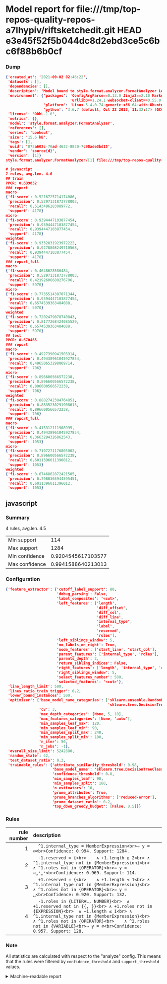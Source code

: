 # Model report for file:///tmp/top-repos-quality-repos-a7lhypiv/riftsketchedit.git HEAD e3e45f52f5b044dc8d2ebd3ce5c6bc6f88b6b0cf

### Dump

```json
{'created_at': '2021-09-02 02:46:22',
 'datasets': [],
 'dependencies': [],
 'description': 'Model bound to style.format.analyzer.FormatAnalyzer Lookout analyzer.',
 'environment': {'packages': 'ConfigArgParse==0.13.0 Jinja2==2.10 MarkupSafe==1.1.1 PyStemmer==1.3.0 PyYAML==5.1 Pympler==0.5 SQLAlchemy==1.2.10 SQLAlchemy-Utils==0.33.3 asdf==2.3.2 bblfsh==2.12.7 boto==2.49.0 boto3==1.9.130 botocore==1.12.130 cachetools==2.0.1 certifi==2019.3.9 chardet==3.0.4 clint==0.5.1 docker==3.7.0 docker-pycreds==0.4.0 dulwich==0.19.11 grpcio==1.19.0 grpcio-tools==1.19.0 humanfriendly==4.16.1 humanize==0.5.1 idna==2.8 jmespath==0.9.4 jsonschema==2.6.0 lookout-sdk==0.4.1 lookout-sdk-ml==0.19.0 lookout-style==0.2.0 lz4==2.1.6 modelforge==0.12.1 numpy==1.16.2 packaging==19.0 pandas==0.22.0 pip==19.0.3 protobuf==3.7.0 psycopg2-binary==2.7.5 pygtrie==2.3 pyparsing==2.3.1 python-dateutil==2.8.0 python-igraph==0.7.1.post6 pytz==2019.1 requests==2.21.0 requirements-parser==0.2.0 scikit-learn==0.20.1 scikit-optimize==0.5.2 scipy==1.2.1 semantic-version==2.6.0 setuptools==40.8.0 six==1.12.0 smart-open==1.8.1 sourced-ml==0.8.2 spdx==2.5.0 stringcase==1.2.0 tabulate==0.8.2 tqdm==4.31.1 '
                             'urllib3==1.24.1 websocket-client==0.55.0 xxhash==1.3.0',
                 'platform': 'Linux-5.4.0-74-generic-x86_64-with-Ubuntu-18.04-bionic',
                 'python': '3.6.7 (default, Oct 22 2018, 11:32:17) [GCC 8.2.0]'},
 'license': 'ODbL-1.0',
 'metrics': {},
 'model': 'style.format.analyzer.FormatAnalyzer',
 'references': [],
 'series': 'Lookout',
 'size': '15.6 kB',
 'tags': [],
 'uuid': '875a603c-70ad-4632-8830-7c98ade3bd15',
 'vendor': 'source{d}',
 'version': [1]}
style.format.analyzer.FormatAnalyzer/[1] file:///tmp/top-repos-quality-repos-a7lhypiv/riftsketchedit.git e3e45f52f5b044dc8d2ebd3ce5c6bc6f88b6b0cf

# javascript
7 rules, avg.len. 4.6
## train
PPCR: 0.699832
### report
macro
{'f1-score': 0.5216725714174086,
 'precision': 0.5297131873778003,
 'recall': 0.5143486283089772,
 'support': 4178}
micro
{'f1-score': 0.9394447103877454,
 'precision': 0.9394447103877454,
 'recall': 0.9394447103877454,
 'support': 4178}
weighted
{'f1-score': 0.9332831923972222,
 'precision': 0.9278808249710568,
 'recall': 0.9394447103877454,
 'support': 4178}
### report_full
macro
{'f1-score': 0.4648628586484,
 'precision': 0.5297131873778003,
 'recall': 0.42192606680276706,
 'support': 5970}
micro
{'f1-score': 0.7735514387071344,
 'precision': 0.9394447103877454,
 'recall': 0.6574539363484088,
 'support': 5970}
weighted
{'f1-score': 0.7202479078740843,
 'precision': 0.8177268424085529,
 'recall': 0.6574539363484088,
 'support': 5970}
## test
PPCR: 0.670465
### report
macro
{'f1-score': 0.4927390941503914,
 'precision': 0.49438961045927854,
 'recall': 0.49650653298069714,
 'support': 706}
micro
{'f1-score': 0.896600566572238,
 'precision': 0.896600566572238,
 'recall': 0.896600566572238,
 'support': 706}
weighted
{'f1-score': 0.8882742384764851,
 'precision': 0.8835230291908613,
 'recall': 0.896600566572238,
 'support': 706}
### report_full
macro
{'f1-score': 0.415312111908995,
 'precision': 0.49438961045927854,
 'recall': 0.3663294326862543,
 'support': 1053}
micro
{'f1-score': 0.7197271176805002,
 'precision': 0.896600566572238,
 'recall': 0.6011396011396012,
 'support': 1053}
weighted
{'f1-score': 0.6746862872421505,
 'precision': 0.7980365944595451,
 'recall': 0.6011396011396012,
 'support': 1053}
```

## javascript
### Summary
4 rules, avg.len. 4.5

| | |
|-|-|
|Min support|114|
|Max support|1284|
|Min confidence|0.9204545617103577|
|Max confidence|0.9941588640213013|

### Configuration

```json
{'feature_extractor': {'cutoff_label_support': 80,
                       'debug_parsing': False,
                       'label_composites': '<cut>',
                       'left_features': ['length',
                                         'diff_offset',
                                         'diff_col',
                                         'diff_line',
                                         'internal_type',
                                         'label',
                                         'reserved',
                                         'roles'],
                       'left_siblings_window': 5,
                       'no_labels_on_right': True,
                       'node_features': ['start_line', 'start_col'],
                       'parent_features': ['internal_type', 'roles'],
                       'parents_depth': 2,
                       'return_sibling_indices': False,
                       'right_features': ['length', 'internal_type', 'reserved', 'roles'],
                       'right_siblings_window': 5,
                       'select_features_number': 500,
                       'selected_features': '<cut>'},
 'line_length_limit': 500,
 'lines_ratio_train_trigger': 0.2,
 'lower_bound_instances': 500,
 'optimizer': {'base_model_name_categories': ['sklearn.ensemble.RandomForestClassifier',
                                              'sklearn.tree.DecisionTreeClassifier'],
               'cv': 3,
               'max_depth_categories': [None, 5, 10],
               'max_features_categories': [None, 'auto'],
               'min_samples_leaf_max': 120,
               'min_samples_leaf_min': 90,
               'min_samples_split_max': 240,
               'min_samples_split_min': 180,
               'n_iter': 50,
               'n_jobs': -1},
 'overall_size_limit': 5242880,
 'random_state': 42,
 'test_dataset_ratio': 0.2,
 'trainable_rules': {'attribute_similarity_threshold': 0.98,
                     'base_model_name': 'sklearn.tree.DecisionTreeClassifier',
                     'confidence_threshold': 0.8,
                     'min_samples_leaf': 90,
                     'min_samples_split': 180,
                     'n_estimators': 10,
                     'prune_attributes': True,
                     'prune_branches_algorithms': ['reduced-error'],
                     'prune_dataset_ratio': 0.2,
                     'top_down_greedy_budget': [False, 0.5]}}
```

### Rules

| rule number | description |
|----:|:-----|
| 1 | `  ^1.internal_type = MemberExpression<br>⇒ y = ∅<br>Confidence: 0.994. Support: 1284.` |
| 2 | `  -1.reserved = {<br>	∧ +1.length ≥ 2<br>	∧ ^1.internal_type not in {MemberExpression}<br>	∧ ^1.roles not in {OPERATOR}<br>⇒ y = ⏎␣⁺␣⁺<br>Confidence: 0.969. Support: 114.` |
| 3 | `  +1.reserved = {<br>	∧ +1.length ≤ 1<br>	∧ ^1.internal_type not in {MemberExpression}<br>	∧ ^1.roles not in {OPERATOR}<br>⇒ y = ␣<br>Confidence: 0.920. Support: 132.` |
| 4 | `  -1.roles in {LITERAL, NUMBER}<br>	∧ +1.reserved not in {{, }}<br>	∧ +1.roles not in {EXPRESSION}<br>	∧ +1.length ≤ 1<br>	∧ ^1.internal_type not in {MemberExpression}<br>	∧ ^1.roles not in {OPERATOR}<br>	∧ ^2.roles not in {VARIABLE}<br>⇒ y = ∅<br>Confidence: 0.957. Support: 128.` |

### Note
All statistics are calculated with respect to the "analyze" config. This means that the rules were filtered by
`confidence_threshold` and `support_threshold` values.

<details>
    <summary>Machine-readable report</summary>
```json
{"javascript": {"avg_rule_len": 4.5, "max_conf": 0.9941588640213013, "max_support": 1284, "min_conf": 0.9204545617103577, "min_support": 114, "num_rules": 4}}
```
</details>
